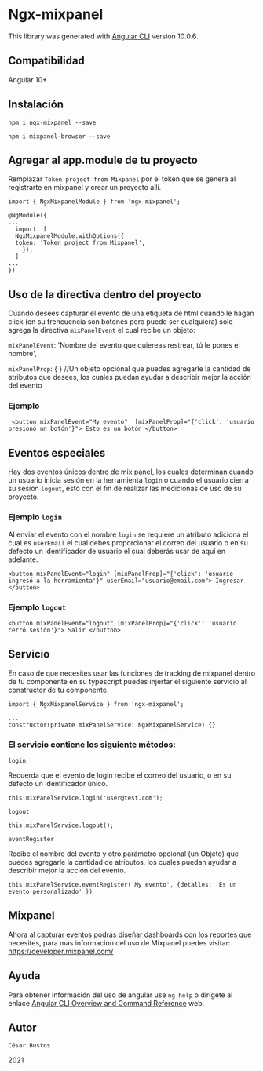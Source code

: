 # Ngx-mixpanel

This library was generated with [Angular CLI](https://github.com/angular/angular-cli) version 10.0.6.

## Compatibilidad

  Angular 10+

## Instalación

`npm i ngx-mixpanel --save`

`npm i mixpanel-browser --save`

## Agregar al app.module de tu proyecto

Remplazar `Token project from Mixpanel` por el token que se genera al registrarte en mixpanel y crear un proyecto allí.

    import { NgxMixpanelModule } from 'ngx-mixpanel';
  
    @NgModule({
    ...
      import: [
      NgxMixpanelModule.withOptions({
      token: 'Token project from Mixpanel',
        }),
      ]
    ...
    })
  
 ## Uso de la directiva dentro del proyecto
  
Cuando desees capturar el evento de una etiqueta de html cuando le hagan click (en su frencuencia son botones pero puede ser cualquiera) solo agrega la directiva `mixPanelEvent` el cual recibe un objeto:

  
  `mixPanelEvent`: 'Nombre del evento que quiereas restrear, tú le pones el nombre',
    
  `mixPanelProp`: { } //Un objeto opcional que puedes agregarle la cantidad de atributos que desees, los cuales puedan ayudar a describir mejor la acción del evento
    
     
  ### Ejemplo
     
     <button mixPanelEvent="My evento"  [mixPanelProp]="{'click': 'usuario presionó un botón'}"> Esto es un botón </button>
  
## Eventos especiales
    
Hay dos eventos únicos dentro de mix panel, los cuales determinan cuando un usuario inicia sesión en la herramienta  `login` o cuando el usuario cierra su sesión  `logout`, esto con el fin de realizar las medicionas de uso de su proyecto.
  
    
 ### Ejemplo  `login`

 Al enviar el evento con el nombre `login` se requiere un atributo adiciona el cual es `userEmail` el cual debes proporcionar el correo del usuario o en su defecto un identificador de usuario el cual deberás usar de aquí en adelante.
 
    <button mixPanelEvent="login" [mixPanelProp]="{'click': 'usuario ingresó a la herramienta'}" userEmail="usuario@email.com"> Ingresar </button>
     
 ### Ejemplo  `logout`
 
    <button mixPanelEvent="logout" [mixPanelProp]="{'click': 'usuario cerró sesión'}"> Salir </button>


## Servicio

  En caso de que necesites usar las funciones de tracking de mixpanel dentro de tu componente en su typescript puedes injertar el siguiente servicio al constructor de tu componente.

    import { NgxMixpanelService } from 'ngx-mixpanel';

    ...
    constructor(private mixPanelService: NgxMixpanelService) {}

### El servicio contiene los siguiente métodos:

   `login`
   
   Recuerda que el evento de login recibe el correo del usuario, o en su defecto un identificador único.

    this.mixPanelService.login('user@test.com');
  
   `logout`

    this.mixPanelService.logout();

   `eventRegister`
   
   Recibe el nombre del evento y otro parámetro opcional (un Objeto) que puedes agregarle la cantidad de atributos, los cuales puedan ayudar a describir mejor la acción del evento.

    this.mixPanelService.eventRegister('My evento', {detalles: 'Es un evento personalizado' })

     
    
## Mixpanel

  Ahora al capturar eventos podrás diseñar dashboards con los reportes que necesites, para más información del uso de Mixpanel puedes visitar: https://developer.mixpanel.com/


## Ayuda

Para obtener información del uso de angular use `ng help` o dirígete al enlace [Angular CLI Overview and Command Reference](https://angular.io/cli) web.

## Autor
`César Bustos`

 2021